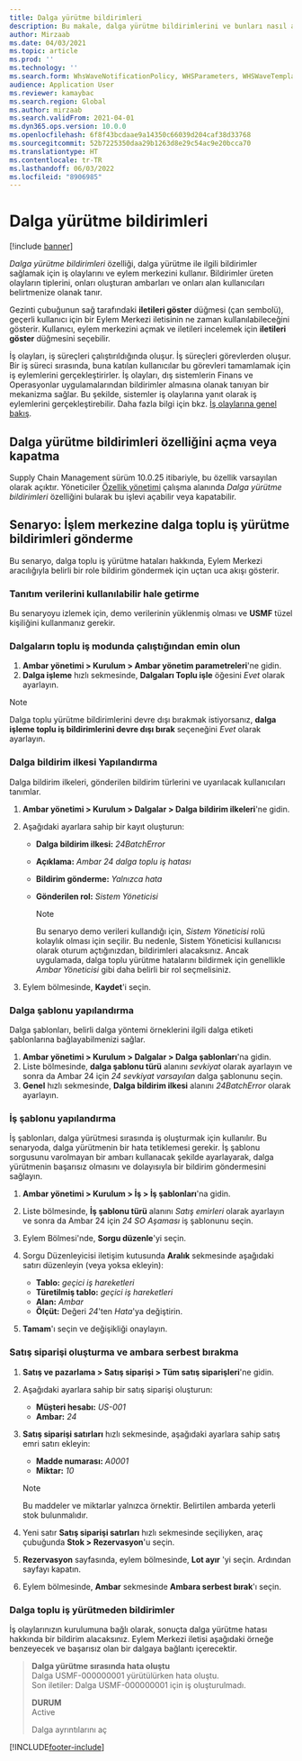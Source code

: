 ```yaml
---
title: Dalga yürütme bildirimleri
description: Bu makale, dalga yürütme bildirimlerini ve bunları nasıl ayarlayabileceğinizi açıklamaktadır.
author: Mirzaab
ms.date: 04/03/2021
ms.topic: article
ms.prod: ''
ms.technology: ''
ms.search.form: WhsWaveNotificationPolicy, WHSParameters, WHSWaveTemplateTable, BusinessEventsWorkspace
audience: Application User
ms.reviewer: kamaybac
ms.search.region: Global
ms.author: mirzaab
ms.search.validFrom: 2021-04-01
ms.dyn365.ops.version: 10.0.0
ms.openlocfilehash: 6f8f43bcdaae9a14350c66039d204caf38d33768
ms.sourcegitcommit: 52b7225350daa29b1263d8e29c54ac9e20bcca70
ms.translationtype: HT
ms.contentlocale: tr-TR
ms.lasthandoff: 06/03/2022
ms.locfileid: "8906985"
---
```

# <a name="wave-execution-notifications"></a>Dalga yürütme bildirimleri

[!include [banner](../includes/banner.md)]

*Dalga yürütme bildirimleri* özelliği, dalga yürütme ile ilgili bildirimler sağlamak için iş olaylarını ve eylem merkezini kullanır. Bildirimler üreten olayların tiplerini, onları oluşturan ambarları ve onları alan kullanıcıları belirtmenize olanak tanır.

Gezinti çubuğunun sağ tarafındaki **iletileri göster** düğmesi (çan sembolü), geçerli kullanıcı için bir Eylem Merkezi iletisinin ne zaman kullanılabileceğini gösterir. Kullanıcı, eylem merkezini açmak ve iletileri incelemek için **iletileri göster** düğmesini seçebilir.

İş olayları, iş süreçleri çalıştırıldığında oluşur. İş süreçleri görevlerden oluşur. Bir iş süreci sırasında, buna katılan kullanıcılar bu görevleri tamamlamak için iş eylemlerini gerçekleştirirler. İş olayları, dış sistemlerin Finans ve Operasyonlar uygulamalarından bildirimler almasına olanak tanıyan bir mekanizma sağlar. Bu şekilde, sistemler iş olaylarına yanıt olarak iş eylemlerini gerçekleştirebilir. Daha fazla bilgi için bkz. [İş olaylarına genel bakış](../../fin-ops-core/dev-itpro/business-events/home-page.md).

## <a name="turn-the-wave-execution-notifications-feature-on-or-off"></a>Dalga yürütme bildirimleri özelliğini açma veya kapatma

Supply Chain Management sürüm 10.0.25 itibariyle, bu özellik varsayılan olarak açıktır. Yöneticiler [Özellik yönetimi](../../fin-ops-core/fin-ops/get-started/feature-management/feature-management-overview.md) çalışma alanında *Dalga yürütme bildirimleri* özelliğini bularak bu işlevi açabilir veya kapatabilir.

## <a name="scenario-send-wave-batch-execution-notifications-to-the-action-center"></a>Senaryo: İşlem merkezine dalga toplu iş yürütme bildirimleri gönderme

Bu senaryo, dalga toplu iş yürütme hataları hakkında, Eylem Merkezi aracılığıyla belirli bir role bildirim göndermek için uçtan uca akışı gösterir.

### <a name="make-demo-data-available"></a>Tanıtım verilerini kullanılabilir hale getirme

Bu senaryoyu izlemek için, demo verilerinin yüklenmiş olması ve **USMF** tüzel kişiliğini kullanmanız gerekir.

### <a name="make-sure-that-waves-are-run-in-batch-mode"></a>Dalgaların toplu iş modunda çalıştığından emin olun

1. **Ambar yönetimi \> Kurulum \> Ambar yönetim parametreleri**'ne gidin.
1. **Dalga işleme** hızlı sekmesinde, **Dalgaları Toplu işle** öğesini *Evet* olarak ayarlayın.

> [!NOTE]
> Dalga toplu yürütme bildirimlerini devre dışı bırakmak istiyorsanız, **dalga işleme toplu iş bildirimlerini devre dışı bırak** seçeneğini *Evet* olarak ayarlayın.

### <a name="configure-a-wave-notification-policy"></a>Dalga bildirim ilkesi Yapılandırma

Dalga bildirim ilkeleri, gönderilen bildirim türlerini ve uyarılacak kullanıcıları tanımlar.

1. **Ambar yönetimi \> Kurulum \> Dalgalar \> Dalga bildirim ilkeleri**'ne gidin.
1. Aşağıdaki ayarlara sahip bir kayıt oluşturun:

    - **Dalga bildirim ilkesi:** *24BatchError*
    - **Açıklama:** *Ambar 24 dalga toplu iş hatası*
    - **Bildirim gönderme:** *Yalnızca hata*
    - **Gönderilen rol:** *Sistem Yöneticisi*

        > [!NOTE]
        > Bu senaryo demo verileri kullandığı için, *Sistem Yöneticisi* rolü kolaylık olması için seçilir. Bu nedenle, Sistem Yöneticisi kullanıcısı olarak oturum açtığınızdan, bildirimleri alacaksınız. Ancak uygulamada, dalga toplu yürütme hatalarını bildirmek için genellikle *Ambar Yöneticisi* gibi daha belirli bir rol seçmelisiniz.

1. Eylem bölmesinde, **Kaydet**'i seçin.

### <a name="configure-a-wave-template"></a>Dalga şablonu yapılandırma

Dalga şablonları, belirli dalga yöntemi örneklerini ilgili dalga etiketi şablonlarına bağlayabilmenizi sağlar.

1. **Ambar yönetimi \> Kurulum \> Dalgalar \> Dalga şablonları**'na gidin.
1. Liste bölmesinde, **dalga şablonu türü** alanını *sevkiyat* olarak ayarlayın ve sonra da Ambar 24 için *24 sevkiyat varsayılan* dalga şablonunu seçin.
1. **Genel** hızlı sekmesinde, **Dalga bildirim ilkesi** alanını *24BatchError* olarak ayarlayın.

### <a name="configure-a-work-template"></a>İş şablonu yapılandırma

İş şablonları, dalga yürütmesi sırasında iş oluşturmak için kullanılır. Bu senaryoda, dalga yürütmenin bir hata tetiklemesi gerekir. İş şablonu sorgusunu varolmayan bir ambarı kullanacak şekilde ayarlayarak, dalga yürütmenin başarısız olmasını ve dolayısıyla bir bildirim göndermesini sağlayın.

1. **Ambar yönetimi \> Kurulum \> İş \> İş şablonları**'na gidin.
1. Liste bölmesinde, **İş şablonu türü** alanını *Satış emirleri* olarak ayarlayın ve sonra da Ambar 24 için *24 SO Aşaması* iş şablonunu seçin.
1. Eylem Bölmesi'nde, **Sorgu düzenle**'yi seçin.
1. Sorgu Düzenleyicisi iletişim kutusunda **Aralık** sekmesinde aşağıdaki satırı düzenleyin (veya yoksa ekleyin):

    - **Tablo:** *geçici iş hareketleri*
    - **Türetilmiş tablo:** *geçici iş hareketleri*
    - **Alan:** *Ambar*
    - **Ölçüt:** Değeri *24*'ten *Hata*'ya değiştirin.

1. **Tamam**'ı seçin ve değişikliği onaylayın.

### <a name="create-a-sales-order-and-release-it-to-the-warehouse"></a>Satış siparişi oluşturma ve ambara serbest bırakma

1. **Satış ve pazarlama \> Satış siparişi \> Tüm satış siparişleri**'ne gidin.
1. Aşağıdaki ayarlara sahip bir satış siparişi oluşturun:

    - **Müşteri hesabı:** *US-001*
    - **Ambar:** *24*

1. **Satış siparişi satırları** hızlı sekmesinde, aşağıdaki ayarlara sahip satış emri satırı ekleyin:

    - **Madde numarası:** *A0001*
    - **Miktar:** *10*

    > [!NOTE]
    > Bu maddeler ve miktarlar yalnızca örnektir. Belirtilen ambarda yeterli stok bulunmalıdır.

1. Yeni satır **Satış siparişi satırları** hızlı sekmesinde seçiliyken, araç çubuğunda **Stok \> Rezervasyon**'u seçin.
1. **Rezervasyon** sayfasında, eylem bölmesinde, **Lot ayır** 'yi seçin. Ardından sayfayı kapatın.
1. Eylem bölmesinde, **Ambar** sekmesinde **Ambara serbest bırak**'ı seçin.

### <a name="notifications-from-wave-batch-job-execution"></a>Dalga toplu iş yürütmeden bildirimler

İş olaylarınızın kurulumuna bağlı olarak, sonuçta dalga yürütme hatası hakkında bir bildirim alacaksınız. Eylem Merkezi iletisi aşağıdaki örneğe benzeyecek ve başarısız olan bir dalgaya bağlantı içerecektir.

> **Dalga yürütme sırasında hata oluştu**  
> Dalga USMF-000000001 yürütülürken hata oluştu.  
> Son iletiler: Dalga USMF-000000001 için iş oluşturulmadı.
>
> **DURUM**  
> Active
>
> Dalga ayrıntılarını aç

[!INCLUDE[footer-include](../../includes/footer-banner.md)]
